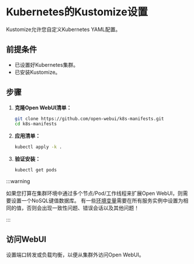 
# Kubernetes的Kustomize设置

Kustomize允许您自定义Kubernetes YAML配置。

## 前提条件

- 已设置好Kubernetes集群。
- 已安装Kustomize。

## 步骤

1. **克隆Open WebUI清单：**

   ```bash
   git clone https://github.com/open-webui/k8s-manifests.git
   cd k8s-manifests
   ```

2. **应用清单：**

   ```bash
   kubectl apply -k .
   ```

3. **验证安装：**

   ```bash
   kubectl get pods
   ```

:::warning

如果您打算在集群环境中通过多个节点/Pod/工作线程来扩展Open WebUI，则需要设置一个NoSQL键值数据库。
有一些[环境变量](https://docs.openwebui.com/getting-started/env-configuration/)需要在所有服务实例中设置为相同的值，否则会出现一致性问题、错误会话以及其他问题！

:::

## 访问WebUI

设置端口转发或负载均衡，以便从集群外访问Open WebUI。
